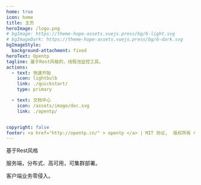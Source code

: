 ```yaml
---
home: true
icon: home
title: 主页
heroImage: /logo.png
# bgImage: https://theme-hope-assets.vuejs.press/bg/6-light.svg
# bgImageDark: https://theme-hope-assets.vuejs.press/bg/6-dark.svg
bgImageStyle:
  background-attachment: fixed
heroText: Opentp
tagline: 基于Rest风格的，线程池监控工具。
actions:
  - text: 快速开始
    icon: lightbulb
    link: ./quickstart/
    type: primary

  - text: 文档中心
    icon: /assets/image/doc.svg
    link: ./opentp/


copyright: false
footer: <a href="http://opentp.cn/" > opentp </a> | MIT 协议,  版权所有 © 2020 - 2024 zhanggong | <a href="https://beian.miit.gov.cn/" target="_blank"> 豫ICP备2024059261号-1 </a> 
---
```


基于Rest风格

服务端，分布式、高可用，可集群部署。

客户端业务零侵入。
